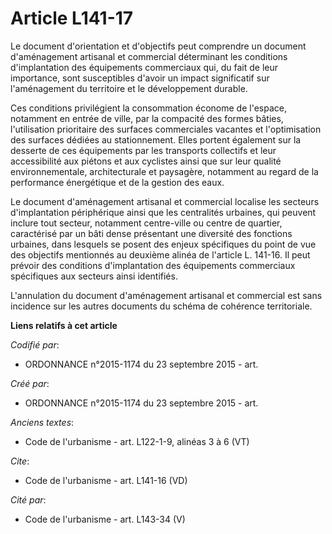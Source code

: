 # Article L141-17

Le document d'orientation et d'objectifs peut comprendre un document d'aménagement artisanal et commercial déterminant les
conditions d'implantation des équipements commerciaux qui, du fait de leur importance, sont susceptibles d'avoir un impact
significatif sur l'aménagement du territoire et le développement durable. 

Ces conditions privilégient la consommation économe de l'espace, notamment en entrée de ville, par la compacité des formes
bâties, l'utilisation prioritaire des surfaces commerciales vacantes et l'optimisation des surfaces dédiées au stationnement.
Elles portent également sur la desserte de ces équipements par les transports collectifs et leur accessibilité aux piétons et
aux cyclistes ainsi que sur leur qualité environnementale, architecturale et paysagère, notamment au regard de la performance
énergétique et de la gestion des eaux. 

Le document d'aménagement artisanal et commercial localise les secteurs d'implantation périphérique ainsi que les centralités
urbaines, qui peuvent inclure tout secteur, notamment centre-ville ou centre de quartier, caractérisé par un bâti dense
présentant une diversité des fonctions urbaines, dans lesquels se posent des enjeux spécifiques du point de vue des objectifs
mentionnés au deuxième alinéa de l'article L. 141-16. Il peut prévoir des conditions d'implantation des équipements
commerciaux spécifiques aux secteurs ainsi identifiés. 

L'annulation du document d'aménagement artisanal et commercial est sans incidence sur les autres documents du schéma de
cohérence territoriale.

**Liens relatifs à cet article**

_Codifié par_:

  - ORDONNANCE n°2015-1174 du 23 septembre 2015 - art.

_Créé par_:

  - ORDONNANCE n°2015-1174 du 23 septembre 2015 - art.

_Anciens textes_:

  - Code de l'urbanisme - art. L122-1-9, alinéas 3 à 6 (VT)

_Cite_:

  - Code de l'urbanisme - art. L141-16 (VD)

_Cité par_:

  - Code de l'urbanisme - art. L143-34 (V)
